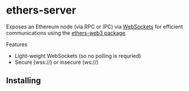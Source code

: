 ethers-server
=============

Exposes an Ethereum node (via RPC or IPC) via [WebSockets](https://en.wikipedia.org/wiki/WebSocket) for efficient communications using the [ethers-web3 package](https://github.com/ethers-io/ethers-web3).

Features
- Light-weight WebSockets (so no polling is requried)
- Secure (wss://) or insecure (ws://)

Installing
----------



